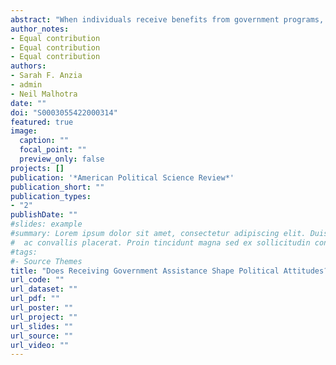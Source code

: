 ```yaml
---
abstract: "When individuals receive benefits from government programs, does it affect their attitudes toward those programs, or toward government generally? A growing literature blends policy feedback theory and political behavior research to explore these questions, but so far it has focused almost exclusively on social policies such as the Affordable Care Act. In this paper, we focus on a very different set of government programs that reach a more conservative, rural population: agricultural assistance. Our study ties administrative records on participation in USDA farm aid programs to an original, first-of-its-kind survey measuring agricultural producers’ political attitudes. We find that receiving agricultural assistance is sometimes related to producers’ views of the program delivering the benefits, but it depends on the divisiveness of the program and—for highly partisan programs—recipients’ ideology. However, receiving federal agricultural assistance is not associated with more positive views of government."
author_notes:
- Equal contribution
- Equal contribution
- Equal contribution
authors:
- Sarah F. Anzia
- admin
- Neil Malhotra
date: ""
doi: "S0003055422000314"
featured: true
image:
  caption: ""
  focal_point: ""
  preview_only: false
projects: []
publication: '*American Political Science Review*'
publication_short: ""
publication_types:
- "2"
publishDate: ""
#slides: example
#summary: Lorem ipsum dolor sit amet, consectetur adipiscing elit. Duis posuere tellus
#  ac convallis placerat. Proin tincidunt magna sed ex sollicitudin condimentum.
#tags:
#- Source Themes
title: "Does Receiving Government Assistance Shape Political Attitudes? Evidence from Agricultural Producers"
url_code: ""
url_dataset: ""
url_pdf: ""
url_poster: ""
url_project: ""
url_slides: ""
url_source: ""
url_video: ""
---
```


